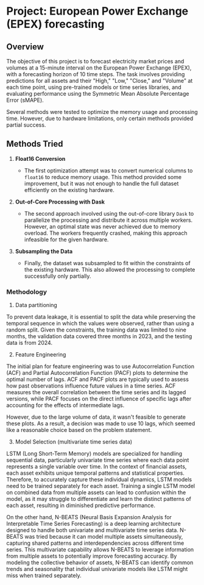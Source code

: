 # Project: European Power Exchange (EPEX) forecasting

## Overview

The objective of this project is to forecast electricity market prices and volumes at a 15-minute interval on the European Power Exchange (EPEX), with a forecasting horizon of 10 time steps. The task involves providing predictions for all assets and their "High," "Low," "Close," and "Volume" at each time point, using pre-trained models or time series libraries, and evaluating performance using the Symmetric Mean Absolute Percentage Error (sMAPE).

Several methods were tested to optimize the memory usage and processing time. However, due to hardware limitations, only certain methods provided partial success.

## Methods Tried

1. **Float16 Conversion**
   - The first optimization attempt was to convert numerical columns to `float16` to reduce memory usage. This method provided some improvement, but it was not enough to handle the full dataset efficiently on the existing hardware.

2. **Out-of-Core Processing with Dask**
   - The second approach involved using the out-of-core library `Dask` to parallelize the processing and distribute it across multiple workers. However, an optimal state was never achieved due to memory overload. The workers frequently crashed, making this approach infeasible for the given hardware.

3. **Subsampling the Data**
   - Finally, the dataset was subsampled to fit within the constraints of the existing hardware. This also allowed the processing to complete successfully only partially.

### Methodology

1. Data partitioning

To prevent data leakage, it is essential to split the data while preserving the temporal sequence in which the values were observed, rather than using a random split. Given the constraints, the training data was limited to nine months, the validation data covered three months in 2023, and the testing data is from 2024.

2. Feature Engineering

The initial plan for feature engineering was to use Autocorrelation Function (ACF) and Partial Autocorrelation Function (PACF) plots to determine the optimal number of lags. ACF and PACF plots are typically used to assess how past observations influence future values in a time series. ACF measures the overall correlation between the time series and its lagged versions, while PACF focuses on the direct influence of specific lags after accounting for the effects of intermediate lags. 

However, due to the large volume of data, it wasn't feasible to generate these plots. As a result, a decision was made to use 10 lags, which seemed like a reasonable choice based on the problem statement.

3. Model Selection (multivariate time series data)

LSTM (Long Short-Term Memory) models are specialized for handling sequential data, particularly univariate time series where each data point represents a single variable over time. In the context of financial assets, each asset exhibits unique temporal patterns and statistical properties. Therefore, to accurately capture these individual dynamics, LSTM models need to be trained separately for each asset. Training a single LSTM model on combined data from multiple assets can lead to confusion within the model, as it may struggle to differentiate and learn the distinct patterns of each asset, resulting in diminished predictive performance.

On the other hand, N-BEATS (Neural Basis Expansion Analysis for Interpretable Time Series Forecasting) is a deep learning architecture designed to handle both univariate and multivariate time series data. N-BEATS was tried because it can model multiple assets simultaneously, capturing shared patterns and interdependencies across different time series. This multivariate capability allows N-BEATS to leverage information from multiple assets to potentially improve forecasting accuracy. By modeling the collective behavior of assets, N-BEATS can identify common trends and seasonality that individual univariate models like LSTM might miss when trained separately.